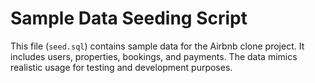 # Sample Data Seeding Script

This file (`seed.sql`) contains sample data for the Airbnb clone project. It includes users, properties, bookings, and payments. The data mimics realistic usage for testing and development purposes.
